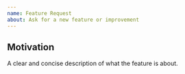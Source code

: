 ```yaml
---
name: Feature Request
about: Ask for a new feature or improvement
---
```

## Motivation

A clear and concise description of what the feature is about.



